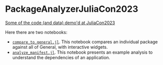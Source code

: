 # PackageAnalyzerJuliaCon2023

[Some of the code (and data) demo'd at JuliaCon2023](https://github.com/ericphanson/PackageAnalyzerJuliaCon2023)

Here there are two notebooks:
* [`compare_to_general.jl`](./compare_to_general.jl). This notebook compares an individual package
  against all of General, with interactive widgets.
* [`analyze_manifest.jl`](./analyze_manifest.jl). This notebook presents an example analysis to understand the dependencies of an application.
